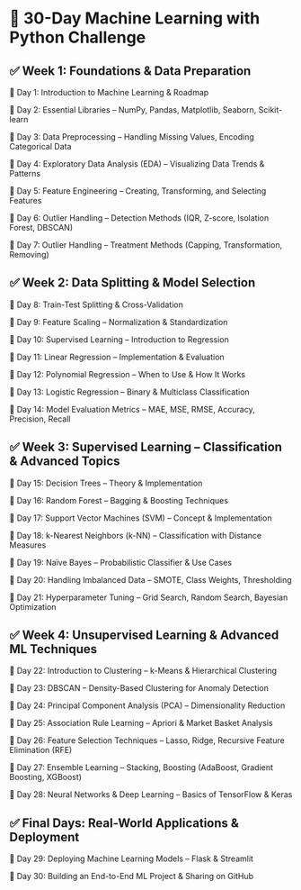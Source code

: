 # 📌 30-Day Machine Learning with Python Challenge

## ✅ Week 1: Foundations & Data Preparation
📌 Day 1: Introduction to Machine Learning & Roadmap

📌 Day 2: Essential Libraries – NumPy, Pandas, Matplotlib, Seaborn, Scikit-learn

📌 Day 3: Data Preprocessing – Handling Missing Values, Encoding Categorical Data

📌 Day 4: Exploratory Data Analysis (EDA) – Visualizing Data Trends & Patterns

📌 Day 5: Feature Engineering – Creating, Transforming, and Selecting Features

📌 Day 6: Outlier Handling – Detection Methods (IQR, Z-score, Isolation Forest, DBSCAN)

📌 Day 7: Outlier Handling – Treatment Methods (Capping, Transformation, Removing)

## ✅ Week 2: Data Splitting & Model Selection
📌 Day 8: Train-Test Splitting & Cross-Validation

📌 Day 9: Feature Scaling – Normalization & Standardization

📌 Day 10: Supervised Learning – Introduction to Regression

📌 Day 11: Linear Regression – Implementation & Evaluation

📌 Day 12: Polynomial Regression – When to Use & How It Works

📌 Day 13: Logistic Regression – Binary & Multiclass Classification

📌 Day 14: Model Evaluation Metrics – MAE, MSE, RMSE, Accuracy, Precision, Recall

## ✅ Week 3: Supervised Learning – Classification & Advanced Topics
📌 Day 15: Decision Trees – Theory & Implementation

📌 Day 16: Random Forest – Bagging & Boosting Techniques

📌 Day 17: Support Vector Machines (SVM) – Concept & Implementation

📌 Day 18: k-Nearest Neighbors (k-NN) – Classification with Distance Measures

📌 Day 19: Naïve Bayes – Probabilistic Classifier & Use Cases

📌 Day 20: Handling Imbalanced Data – SMOTE, Class Weights, Thresholding

📌 Day 21: Hyperparameter Tuning – Grid Search, Random Search, Bayesian Optimization

## ✅ Week 4: Unsupervised Learning & Advanced ML Techniques
📌 Day 22: Introduction to Clustering – k-Means & Hierarchical Clustering

📌 Day 23: DBSCAN – Density-Based Clustering for Anomaly Detection

📌 Day 24: Principal Component Analysis (PCA) – Dimensionality Reduction

📌 Day 25: Association Rule Learning – Apriori & Market Basket Analysis

📌 Day 26: Feature Selection Techniques – Lasso, Ridge, Recursive Feature Elimination (RFE)

📌 Day 27: Ensemble Learning – Stacking, Boosting (AdaBoost, Gradient Boosting, XGBoost)

📌 Day 28: Neural Networks & Deep Learning – Basics of TensorFlow & Keras

## ✅ Final Days: Real-World Applications & Deployment
📌 Day 29: Deploying Machine Learning Models – Flask & Streamlit

📌 Day 30: Building an End-to-End ML Project & Sharing on GitHub

